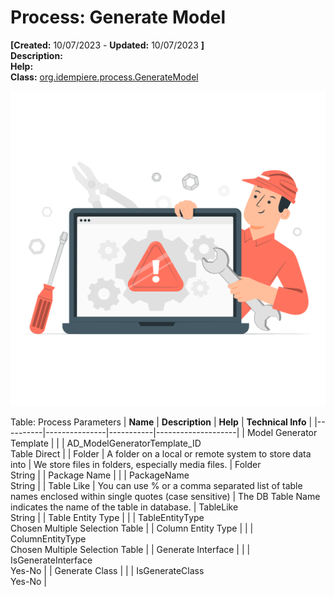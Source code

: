 # Process: Generate Model 

**[Created:** 10/07/2023 - **Updated:** 10/07/2023 **]**  
**Description:**   
**Help:**   
**Class:** [org.idempiere.process.GenerateModel](https://jenkins.idempiere.org/job/iDempiere12Daily/ws/org.idempiere.javadoc/API/org/idempiere/process/GenerateModel.html)

![](/img/docs/manual/GenerateModel-Process_iDempiere_v12.0.0.png)

Table: Process Parameters
| **Name** | **Description** | **Help** | **Technical Info** |
|----------|---------------|-----------|--------------------|
| Model Generator Template |  |  | AD_ModelGeneratorTemplate_ID<br/>Table Direct | 
| Folder | A folder on a local or remote system to store data into | We store files in folders, especially media files. | Folder<br/>String | 
| Package Name |  |  | PackageName<br/>String | 
| Table Like | You can use % or a comma separated list of table names enclosed within single quotes (case sensitive) | The DB Table Name indicates the name of the table in database. | TableLike<br/>String | 
| Table Entity Type |  |  | TableEntityType<br/>Chosen Multiple Selection Table | 
| Column Entity Type |  |  | ColumnEntityType<br/>Chosen Multiple Selection Table | 
| Generate Interface |  |  | IsGenerateInterface<br/>Yes-No | 
| Generate Class |  |  | IsGenerateClass<br/>Yes-No | 


